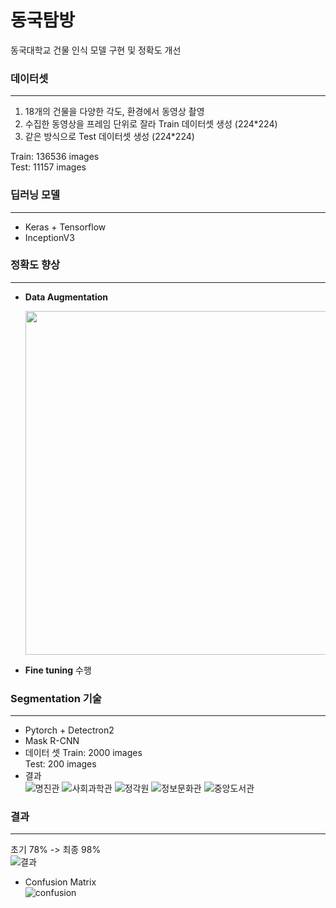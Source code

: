 # 동국탐방

동국대학교 건물 인식 모델 구현 및 정확도 개선


### 데이터셋
------

1. 18개의 건물을 다양한 각도, 환경에서 동영상 촬영 
2. 수집한 동영상을 프레임 단위로 잘라 Train 데이터셋 생성 (224*224)
3. 같은 방식으로 Test 데이터셋 생성 (224*224)

Train: 136536 images<br>
Test: 11157 images<br>

### 딥러닝 모델
------

- Keras + Tensorflow
- InceptionV3


### 정확도 향상

------

- **Data Augmentation**
  <p style="text-align: center;">
    <img src="https://user-images.githubusercontent.com/72545216/141383561-a9abe40c-489a-4d75-a9ff-4a98b937c8ad.PNG" width="550" float = "center">
  </p>

- **Fine tuning** 수행

  
### Segmentation 기술
------

- Pytorch + Detectron2
- Mask R-CNN
- 데이터 셋
  Train: 2000 images<br>
  Test: 200 images<br>
- 결과<br>
![명진관](https://user-images.githubusercontent.com/72545216/141384092-27b40b65-cc0c-4e81-896a-ecd8e1b3ee03.png)
![사회과학관](https://user-images.githubusercontent.com/72545216/141384135-6f465b86-fee4-4315-b33e-247674de4d1f.png)
![정각원](https://user-images.githubusercontent.com/72545216/141384140-468ee1bc-89bf-499e-a094-08ba7aedd3cb.png)
![정보문화관](https://user-images.githubusercontent.com/72545216/141384149-2254e675-6f75-45c8-9056-6ee3b5d6d765.png)
![중앙도서관](https://user-images.githubusercontent.com/72545216/141384151-1d7e13c3-d22e-4189-86cd-a0b8cf1e75bd.png)


### 결과
------

초기 78% -> 최종 98%<br>
![결과](https://user-images.githubusercontent.com/72545216/141384308-2ffa562f-90dd-44df-bab4-c3b49bd717cd.png)

- Confusion Matrix<br>
![confusion](https://user-images.githubusercontent.com/72545216/141384337-eac3d0e2-7fd4-42fe-9d1a-64e92b9d2c2e.png)

